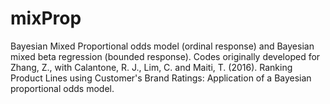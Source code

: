 # mixProp
Bayesian Mixed Proportional odds model (ordinal response) and Bayesian mixed beta regression (bounded response). Codes originally developed for Zhang, Z., with Calantone, R. J., Lim, C. and Maiti, T. (2016). Ranking Product Lines using Customer's Brand Ratings: Application of a Bayesian proportional odds model.
